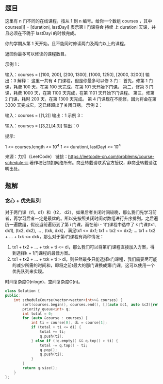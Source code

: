 ## 题目

这里有 n 门不同的在线课程，按从 1 到 n 编号。给你一个数组 courses ，其中 courses[i] = [durationi, lastDayi] 表示第 i 门课将会 持续 上 durationi 天课，并且必须在不晚于 lastDayi 的时候完成。

你的学期从第 1 天开始。且不能同时修读两门及两门以上的课程。

返回你最多可以修读的课程数目。

 

示例 1：

输入：courses = [[100, 200], [200, 1300], [1000, 1250], [2000, 3200]]
输出：3
解释：
这里一共有 4 门课程，但是你最多可以修 3 门：
首先，修第 1 门课，耗费 100 天，在第 100 天完成，在第 101 天开始下门课。
第二，修第 3 门课，耗费 1000 天，在第 1100 天完成，在第 1101 天开始下门课程。
第三，修第 2 门课，耗时 200 天，在第 1300 天完成。
第 4 门课现在不能修，因为将会在第 3300 天完成它，这已经超出了关闭日期。
示例 2：

输入：courses = [[1,2]]
输出：1
示例 3：

输入：courses = [[3,2],[4,3]]
输出：0


提示:

1 <= courses.length <= 10<sup>4</sup>
1 <= durationi, lastDayi <= 10<sup>4</sup>

来源：力扣（LeetCode）
链接：https://leetcode-cn.com/problems/course-schedule-iii
著作权归领扣网络所有。商业转载请联系官方授权，非商业转载请注明出处。

## 题解

### 贪心 + 优先队列

对于两门课（t1，d1）和（t2， d2），如果后者关闭时间较晚，那么我们先学习前者，再学习后者一定是最优的。所以先按照关闭时间对数组进行升序排列。之后遍历一遍数组，假设当前遍历到了第 i 门课，而在前i - 1门课程中选中了 k 门课(tx1, dx1), (tx2, dx2), ... , (txk, dxk)，满足tx1 <= dx1; tx1 + tx2 <= dx2; ... tx1 + tx2 + ... + txk <= dxk，那么对于第i门课程有两种情况：

1. tx1 + tx2 + ... + txk + ti <= di，那么我们可以将第i门课程直接加入方案，得到选择k + 1门课程的最佳方案。
2. tx1 + tx2 + ... + txk + ti > di，则任然最多只能选择k门课程，我们需要尽可能的减少所需的时间和，即将之前t最大的那门课换成第i门课，这可以使用一个优先队列来实现。

时间复杂度O(nlogn)，空间复杂度O(n)。

```c++
class Solution {
public:
    int scheduleCourse(vector<vector<int>>& courses) {
        sort(courses.begin(), courses.end(), [](auto &c1, auto &c2){return c1[1] < c2[1];});
        priority_queue<int> q;
        int total = 0;
        for (auto &course : courses) {
            int ti = course[0], di = course[1];
            if (total + ti <= di) {
                total += ti;
                q.push(ti);
            } else if (!q.empty() && q.top() > ti) {
                total -= q.top() - ti;
                q.pop();
                q.push(ti);
            }
        }
        return q.size();
    }
};
```

